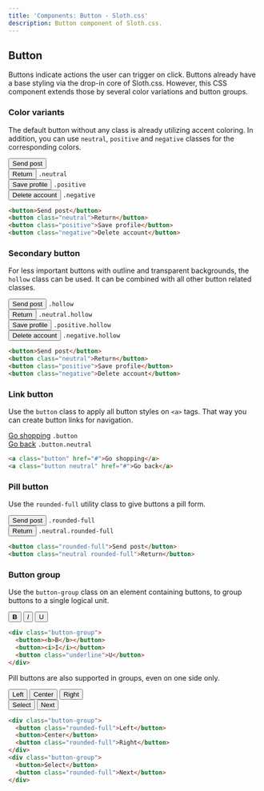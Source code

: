 ```yaml
---
title: 'Components: Button - Sloth.css'
description: Button component of Sloth.css.
---
```


## Button

Buttons indicate actions the user can trigger on click. Buttons already have a base styling via the drop-in core of Sloth.css. However, this CSS component extends those by several color variations and button groups.

### Color variants

The default button without any class is already utilizing accent coloring. In addition, you can use `neutral`, `positive` and `negative` classes for the corresponding colors.

<div class="demo flex flex-wrap gap-4">
  <div>
    <button>Send post</button>
  </div>
  <div class="flex-col gap-2 items-center">
    <button class="neutral">Return</button>
    <code>.neutral</code>
  </div>
  <div class="flex-col gap-2 items-center">
    <button class="positive">Save profile</button>
    <code>.positive</code>
  </div>
  <div class="flex-col gap-2 items-center">
    <button class="negative">Delete account</button>
    <code>.negative</code>
  </div>
</div>

```html
<button>Send post</button>
<button class="neutral">Return</button>
<button class="positive">Save profile</button>
<button class="negative">Delete account</button>
```

### Secondary button

For less important buttons with outline and transparent backgrounds, the `hollow` class can be used. It can be combined with all other button related classes.

<div class="demo flex flex-wrap gap-4">
  <div class="flex-col gap-2 items-center">
    <button class="hollow">Send post</button>
    <code>.hollow</code>
  </div>
  <div class="flex-col gap-2 items-center">
    <button class="neutral hollow">Return</button>
    <code>.neutral.hollow</code>
  </div>
  <div class="flex-col gap-2 items-center">
    <button class="positive hollow">Save profile</button>
    <code>.positive.hollow</code>
  </div>
  <div class="flex-col gap-2 items-center">
    <button class="negative hollow">Delete account</button>
    <code>.negative.hollow</code>
  </div>
</div>

```html
<button>Send post</button>
<button class="neutral">Return</button>
<button class="positive">Save profile</button>
<button class="negative">Delete account</button>
```

### Link button

Use the `button` class to apply all button styles on `<a>` tags. That way you can create button links for navigation.

<div class="demo flex flex-wrap gap-4">
  <div class="flex-col gap-2 items-center">
    <a class="button" href="#">Go shopping</a>
    <code>.button</code>
  </div>
  <div class="flex-col gap-2 items-center">
    <a class="button neutral" href="#">Go back</a>
    <code>.button.neutral</code>
  </div>
</div>

```html
<a class="button" href="#">Go shopping</a>
<a class="button neutral" href="#">Go back</a>
```

### Pill button

Use the `rounded-full` utility class to give buttons a pill form.

<div class="demo flex flex-wrap gap-4">
  <div class="flex-col gap-2 items-center">
    <button class="rounded-full">Send post</button>
    <code>.rounded-full</code>
  </div>
  <div class="flex-col gap-2 items-center">
    <button class="neutral rounded-full">Return</button>
    <code>.neutral.rounded-full</code>
  </div>
</div>

```html
<button class="rounded-full">Send post</button>
<button class="neutral rounded-full">Return</button>
```

### Button group

Use the `button-group` class on an element containing buttons, to group buttons to a single logical unit.

<div class="demo flex flex-wrap gap-4">
  <div class="button-group font-mono">
    <button><b>B</b></button>
    <button><i>I</i></button>
    <button class="underline">U</button>
  </div>
</div>

```html
<div class="button-group">
  <button><b>B</b></button>
  <button><i>I</i></button>
  <button class="underline">U</button>
</div>
```

Pill buttons are also supported in groups, even on one side only.

<div class="demo flex flex-wrap gap-8">
  <div class="button-group">
    <button class="rounded-full">Left</button>
    <button>Center</button>
    <button class="rounded-full">Right</button>
  </div>
  <div class="button-group">
    <button>Select</button>
    <button class="rounded-full">Next</button>
  </div>
</div>

```html
<div class="button-group">
  <button class="rounded-full">Left</button>
  <button>Center</button>
  <button class="rounded-full">Right</button>
</div>
<div class="button-group">
  <button>Select</button>
  <button class="rounded-full">Next</button>
</div>
```
